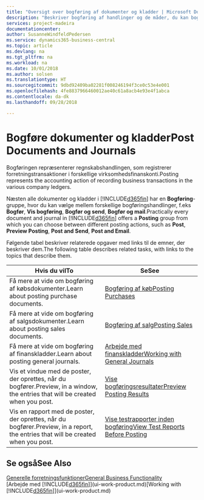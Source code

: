 ```yaml
---
title: "Oversigt over bogføring af dokumenter og kladder | Microsoft Docs"
description: "Beskriver bogføring af handlinger og de måder, du kan bogføre dokumenter og kladder."
services: project-madeira
documentationcenter: 
author: SusanneWindfeldPedersen
ms.service: dynamics365-business-central
ms.topic: article
ms.devlang: na
ms.tgt_pltfrm: na
ms.workload: na
ms.date: 10/01/2018
ms.author: solsen
ms.translationtype: HT
ms.sourcegitcommit: 9dbd92409ba02281f008246194f3ce0c53e4e001
ms.openlocfilehash: 4fe8837966460012ae40c61a8acb4e93e4f1abca
ms.contentlocale: da-dk
ms.lasthandoff: 09/28/2018

---
```

# <a name="post-documents-and-journals"></a><span data-ttu-id="b8ec3-103">Bogføre dokumenter og kladder</span><span class="sxs-lookup"><span data-stu-id="b8ec3-103">Post Documents and Journals</span></span>
<span data-ttu-id="b8ec3-104">Bogføringen repræsenterer regnskabshandlingen, som registrerer forretningstransaktioner i forskellige virksomhedsfinanskonti.</span><span class="sxs-lookup"><span data-stu-id="b8ec3-104">Posting represents the accounting action of recording business transactions in the various company ledgers.</span></span>

<span data-ttu-id="b8ec3-105">Næsten alle dokumenter og kladder i [!INCLUDE[d365fin](includes/d365fin_md.md)] har en **Bogføring**-gruppe, hvor du kan vælge mellem forskellige bogføringshandlinger, f.eks **Bogfør**, **Vis bogføring**, **Bogfør og send**, **Bogfør og mail**.</span><span class="sxs-lookup"><span data-stu-id="b8ec3-105">Practically every document and journal in [!INCLUDE[d365fin](includes/d365fin_md.md)] offers a **Posting** group from which you can choose between different posting actions, such as **Post**, **Preview Posting**, **Post and Send**, **Post and Email**.</span></span>

<span data-ttu-id="b8ec3-106">Følgende tabel beskriver relaterede opgaver med links til de emner, der beskriver dem.</span><span class="sxs-lookup"><span data-stu-id="b8ec3-106">The following table describes related tasks, with links to the topics that describe them.</span></span>

| <span data-ttu-id="b8ec3-107">Hvis du vil</span><span class="sxs-lookup"><span data-stu-id="b8ec3-107">To</span></span> | <span data-ttu-id="b8ec3-108">Se</span><span class="sxs-lookup"><span data-stu-id="b8ec3-108">See</span></span> |
| --- | --- |
| <span data-ttu-id="b8ec3-109">Få mere at vide om bogføring af købsdokumenter.</span><span class="sxs-lookup"><span data-stu-id="b8ec3-109">Learn about posting purchase documents.</span></span> |[<span data-ttu-id="b8ec3-110">Bogføring af køb</span><span class="sxs-lookup"><span data-stu-id="b8ec3-110">Posting Purchases</span></span>](ui-post-purchases.md) |
| <span data-ttu-id="b8ec3-111">Få mere at vide om bogføring af salgsdokumenter.</span><span class="sxs-lookup"><span data-stu-id="b8ec3-111">Learn about posting sales documents.</span></span> |[<span data-ttu-id="b8ec3-112">Bogføring af salg</span><span class="sxs-lookup"><span data-stu-id="b8ec3-112">Posting Sales</span></span>](ui-post-sales.md) |
| <span data-ttu-id="b8ec3-113">Få mere at vide om bogføring af finanskladder.</span><span class="sxs-lookup"><span data-stu-id="b8ec3-113">Learn about posting general journals.</span></span> |[<span data-ttu-id="b8ec3-114">Arbejde med finanskladder</span><span class="sxs-lookup"><span data-stu-id="b8ec3-114">Working with General Journals</span></span>](ui-work-general-journals.md) |
| <span data-ttu-id="b8ec3-115">Vis et vindue med de poster, der oprettes, når du bogfører.</span><span class="sxs-lookup"><span data-stu-id="b8ec3-115">Preview, in a window, the entries that will be created when you post.</span></span> |[<span data-ttu-id="b8ec3-116">Vise bogføringsresultater</span><span class="sxs-lookup"><span data-stu-id="b8ec3-116">Preview Posting Results</span></span>](ui-how-preview-post-results.md) |
| <span data-ttu-id="b8ec3-117">Vis en rapport med de poster, der oprettes, når du bogfører.</span><span class="sxs-lookup"><span data-stu-id="b8ec3-117">Preview, in a report, the entries that will be created when you post.</span></span> |[<span data-ttu-id="b8ec3-118">Vise testrapporter inden bogføring</span><span class="sxs-lookup"><span data-stu-id="b8ec3-118">View Test Reports Before Posting</span></span>](ui-how-view-test-reports-posting.md) |

## <a name="see-also"></a><span data-ttu-id="b8ec3-119">Se også</span><span class="sxs-lookup"><span data-stu-id="b8ec3-119">See Also</span></span>
[<span data-ttu-id="b8ec3-120">Generelle forretningsfunktioner</span><span class="sxs-lookup"><span data-stu-id="b8ec3-120">General Business Functionality</span></span>](ui-across-business-areas.md)  
<span data-ttu-id="b8ec3-121">[Arbejde med [!INCLUDE[d365fin](includes/d365fin_md.md)]](ui-work-product.md)</span><span class="sxs-lookup"><span data-stu-id="b8ec3-121">[Working with [!INCLUDE[d365fin](includes/d365fin_md.md)]](ui-work-product.md)</span></span>


